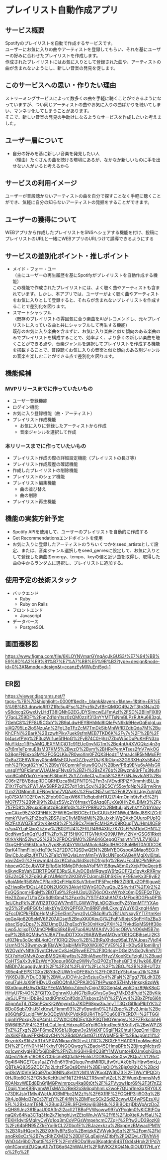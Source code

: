 # プレイリスト自動作成アプリ

## サービス概要
Spotifyのプレイリストを自動で作成するサービスです。<br>
ユーザーにお気に入りの曲やアーティストを登録してもらい、それを基にユーザーの好みに合わせたプレイリストを作成します。<br>
作成されたプレイリストにはお気に入りとして登録された曲や、アーティストの曲が含まれないようにし、新しい音楽の発見を促します。

## このサービスへの思い・作りたい理由
ストリーミングサービスによって数多くの曲を手軽に聴くことができるようになっていますが、つい同じアーティストの曲やお気に入りの曲ばかりを聴いてしまい、マンネリ化してしまうことがあります。<br>
そこで、新しい音楽の発見の手助けになるようなサービスを作成したいと考えました。

## ユーザー層について
- 自分の好みを基に新しい音楽を発見したい人<br>
（理由）たくさんの曲を聴ける環境にあるが、なかなか新しいものに手を出せない人がいると考えるから

## サービスの利用イメージ
ユーザーが普段聴かないアーティストの曲を自分で探すことなく手軽に聴くことができ、気軽に自分の知らないアーティストの発掘をすることができます。

## ユーザーの獲得について
WEBアプリから作成したプレイリストをSNSへシェアする機能を付け、投稿にプレイリストのURLと一緒にWEBアプリのURLつけて誘導できるようにする

## サービスの差別化ポイント・推しポイント
- メイド・フォー・ユー<br>
  （主にユーザーの再生履歴を基にSpotifyがプレイリストを自動作成する機能）<br>
  この機能で作成されたプレイリストには、よく聴く曲やアーティストも含まれています。しかし、本アプリでは、ユーザーがよく聴く曲やアーティストをお気に入りとして登録すると、それらが含まれないプレイリストを作成することで差別化を図ります。
- スマートシャッフル<br>
  （既存のプレイリストの雰囲気に合う楽曲をAIがレコメンドし、元々プレイリストに入っている曲と共にシャッフルして再生する機能）<br>
  既存のお気に入り楽曲を含まずに、お気に入り楽曲と似た傾向のある楽曲のみでプレイリストを構成することで、効率よく、より多くの新しい楽曲を聴くことができる点や、音楽ジャンルを選択してプレイリストを作成する機能を搭載することで、普段聴くお気に入りの音楽と似た傾向のある別ジャンルの音楽を楽しむことができる点で差別化を図ります。

## 機能候補
### MVPリリースまでに作っていたいもの
- ユーザー登録機能
- ログイン機能
- お気に入り登録機能（曲・アーティスト）
- プレイリスト作成機能
  - お気に入りに登録したアーティストから作成
  - 音楽ジャンルを選択して作成

### 本リリースまでに作っていたいもの
- プレイリスト作成の際の詳細設定機能（プレイリストの長さ等）
- プレイリスト作成履歴の確認機能
- 作成したプレイリストの削除機能
- プレイリストのシェア機能
- プレイリスト編集機能
  - 曲の並び替え
  - 曲の削除
- プレイリスト再生機能

## 機能の実装方針予定
- Spotify APIを使用して、ユーザーのプレイリストを自動的に作成する
- Get Recommendationsエンドポイントを使用
- お気に入りに登録したアーティストのうちいくつかをseed_artistsとして設定、または、音楽ジャンル選択しをseed_genresに設定して、お気に入りとして登録した楽曲のenergy、tempo、keyの値と近い曲を取得し、取得した曲の中からランダムに選択し、プレイリストに追加する。

## 使用予定の技術スタック
- バックエンド
  - Ruby
  - Ruby on Rails
- フロントエンド
  - Javascript
- データベース
  - PostgreSQL

## 画面遷移図
https://www.figma.com/file/6KLOYNVmarGYnqAgJkGUS3/%E7%94%BB%E9%9D%A2%E9%81%B7%E7%A7%BB%E5%9B%B3?type=design&node-id=0%3A1&mode=design&t=ccanzEyMWuEnt5yd-1

## ER図
https://viewer.diagrams.net/?tags=%7B%7D&highlight=0000ff&edit=_blank&layers=1&nav=1&title=ER%E5%9B%B3.drawio#R7Z1Rc5u4Fsc%2Fyz5kZvfBHQMGO49J2rT3tp3NJu20vS8dxcg2GwxUyLHdT38lQNhG2EGJDYSjmcwEJFmAzl%2FSD%2BlInFlX89V7gqLZ59DF%2FpnZd1dn1tsz0zQM0zzjf313nYYMTTsNmBLPzRJtAu683zgL7GehC8%2FF8U5CGoY%2B9aLdwHEYBHhMd8IQIeFyN9kk9HevGqEplgLuxsiXQ795Lp2loSNzuAn%2FgL3pTFzZcM7TmDkSibMniWfIDZdbQda7M%2BuKhCFNj%2BarK%2BzzwhPlkv7uek9sfmMEB7TKD6K%2Fv7v%2F%2B%2Fbj4usvfPVg%2F3uzWI1ue5l1HpG%2FyB74C0Hjhzi7ZboW5cDuPuKHFN3zoMuYIkIzc1l9FsAMQJEXYMICjOTc91EUe0nyNGTm%2Be4ntA4XVGQkzi4n3gq7t6m1eFpmuE8sM37KM5%2BwzO%2Bym%2BHRyPemATses2fnV7wkOGb38gnFNEsxo3M%2FO5QLKiu7R0woXm0FZQX3HodzTMmaJcliR5kNMxEPrOx8uZGE6WRhsy05mMMsEGUynOZZbyzFDjJjKRjOkgx32GS3XHqXs5B4v7mh%2FKxgt82YnC%2B9uY8CpmnkFoIuw6QOJ%2BbwfP8q9ENu6yAMsGRunsglYfQFkSmmWUAUegFNysG%2BZH%2BsZK76b%2Bwzm93rFTs3Nufsjycn9CoMYkqYrHgemFl3ibmFL2kYZZn6eCLyJ1m58%2BP7kNJwvlcAB%2BvC06rIZFBVBdapRDCQRHDzca8M2PNTD%2Fm3rJVEwdRPjZY0mmhjtBLLlpZ1Xr7Fgi%2FW1JAV58RP2r2Z57qY1drL5cyj%2BC5CY55oyfqNp%2BrrwRrwtLm27GMpmifLbFNoyrkhn7VQAaKs%2FiwCN5Zsnt%2Fn82VgSzJgyZuVgWig07SXMTO2F0w%2Fpb90CjqxW6KT1d5qbdhH1U2l7I4rnOnjh9tvFx9%2FjMO7f77%2B9h9i9%2BJjz5SVc2Y6fmaxYEdAzq8FJxXe0HNZXLBIMr3%2Fk7fi7FD8%2ByuxS59btzdBc89fp0k%2FYP8RU2%2BMtuLjpNvhsYYZrbYj0ovymCAkc95Z5XGPiHiI%2FWf6QnRBOCEcTDdGUUkSH1NWuL1MlnJ8SKIZCrIfmmkYUw%2FtZbq%2BSPJIpC1ivMBNdMij%2BuJxkhjWgQXxhOUurpPUp1QRCfFsXWQZEnf3tvK8ekt8%2F%2BCx7HierFcMH3Av09ROuqTWJHmUlOE9g7sp4YLqFQxp2kZqw%2B0DYU4%2FRLR4964XRz7K7OsFPsM1dvCHN%2BcdNwrSshGqYUdT%2Fp%2F15HjKiC1TGVNtKrQ09jU1Wv12NVrGSG61RkdttKrkVkNn52jwrQS%2B%2FROCr9M0%2BA6ri6CepgO7nsjvtNTrVLZV16l3JGkgQHPc9i6kDcqAx7lyp8FaV45YWi0aMAolc64Bo3HAOG8aMMT0A0DCOK9srK4ThmFIIoijkHqT9c%2F2D7C1QSDwQEN%2BMYEOGspqAQMao5EGi7rBwjCbJouRzJfXTU%2Fa1cYWQvIaLnrnMmFyW8cUNFsoCAQeXMgjXvl0itaLxovi24vGi%2Frxwm4aL4xzKCxhaJbIdSqzhDfnjq1g%2BwUFccDjCPkNBPoghbpcwGCEcJbWGFEjRpSIq16MgDPdobAYoPMYIS8qwAEm0zXcjkF9qQgcjrBk6kwdRbVaNEZIRTPQGFE3RuSLKJvDCBsMRgwqW6fzGCF72z1gyAxRXRrwGEJ2sQE%2Fp6GuFzAUMdrfn2iKOBVFDJqmiJEDhSKEvjVF9EayKx3F8yiE2y8oiAMeR5iSWoCPRairBQxFlHjpXiSuV3rbm11F5PvcHNr3ZlBi1LxZOP6IguwEpZHwpRvfDCsL48DON2U6ON3AkjyHDWjrG1O7vuQbJZS4vrht7%2FXr2%2FxGQSngmHEgM%2BOTu9%2FoHU3qU2IZj6qOOxxWYpXc6mjD5EFQzTQvHeZSZpqyTU1qZZqSd9iGm4%2Faxr0s7YSTF4XshAN7XxMFbcBDGFks0F151eUChzPk%2FWI1Z9TOGWV7m9TLGWW7fgLhDO2lkxdFyZ5YenMTFYXAow25%2FwBPG0fx1ekkbYw0XNQPF6X7m9RKFyMLCkwIgWuY6I3kngH4AmQFccDjCPkFBDpHqMsFDEeI3mt7wyz0yLCB4p9Iu%2B1UcNsxy5YTl7rtmKeigoGe4jq6205eMV6P207JlDsgt52BnuXKi0KeuGj%2FqFN9bjsKSgFHj1bZBu3abac1SgQDps7%2BZUmgEUZhgEsdYRr30nHkxQPXH%2FfvkdSxMS9Hf38oLwp5JcIixgT07JmCPMBxS8k4Bvil7up6AUMXA4Vv3GncOBVuNO6sM5B7meuP%2B5XQMdwYVJ8A7TpuDOTXXv29ABWBwAMOvbfOEfQCBjhseUj2K3uf0ZNru3oQchBL4qtOrY1ORQi29uo%2B%2BtRaXhdez9SaLTtVAJpas7Vjd14UsmN3%2Bwmxvqk1BaWAI0ajbHMVPbXWGiXCYVE9%2BHX0wS91pml8rs1W2OypYyNfth75yotCHvmCvSJeQRvwEEZ%2F3OrlcgHDGeI2NGc0yRmNT7I5Ct7pHeOMvAZoznBMSQV4jjwfbs%2BhIA5woFHyzVXooKEuFzigIU%2BuadCoHTSaXx3vKEzWdY00qpur86Qhz9WNyTqi2P0ZoThehsQF3ItU1wk86JBfVMBDh7JcuggdyJnd%2F%2F24%2FL6Y%2FLc%2F%2BOJ%2B%2BHUT2z395e4nEEPSTGXq2I8Ydo2IUWr1rgDFE8bZr%2FhO80TpY5fsAsuu2tk%2B4YjK6DJBlJYDuC38ji%2BWLvJDOVrJc2n5zjusCx4%2FaN%2Fgg77BLdh3Z6gnuI7uHJxXi9fjHDyU3xsBOQfnlUCPPA3lOS7tHPwspXSZHMvHnkqk8zqWk9Xn0quuHzAwOdQzYEefAVMnkcZdeofyCyig7XOGeg4sLwp5Dgz89jkK8oCHHyU7Rr4O%2FGiTXuDghrwKUuNG7bjRuGfvsGy3vq7MkD3dPujd%2BvKikJeSJUPYsHlDb9e3nzdKPmkCnjf0dn37isboyz3NjY%2FWvv4%2BxZPfp6i6h45pnAoTjL7CSmPQuKjQWmyqxOuZKDP68pw3oJmyTT3QxGiI1kbPlb1YK%2BDo0Sqb7XhiJ51xKowLFkmm93%2Fy9pwdin9%2FJZbpc%2Fv2Jmju%2Bes06QfsP2LqjdFWfJx0QDzWMKPVdkR6UR4ThGTOu6087hERD7H%2FTGGILginhYPpxqx7kpP4mLLC7WXClONDEs1QkP3QTMOYemgvU%2FZFkkcibhHjBW6iRB7VF4%2BTxLCuLIgnLHdxnaRGpYpI6GfrInxRxe5t5Xn1lvj%2BwWPZ8TxZ%2Fxg%2B4F6mqZ10Sb1J8igpw3v2MjklXFC9giFN20htuH0gzOmHiBbv3vXiiKFjGuwFPkM3dvCHN%2BddOArSstG7LtXWbMF5iRF%2BaJp6nz1I%2BgzqbXxS1ihZV3TdNPXWNkqaq15DLysLU1IC%2BGlZFYHAI109TnoMwcBhDEN%2FCrYN0NH41KxhyF0NGOQwqg%2Badx45DHmsBPb%2BjirqgMcbst9gx1cwnkIvgHBDfx6jDbjR%2FNZLhiG3HHB4Q38fY1MWsmtoHIXUm6xhj3IoaAQedZRoBjx16O9X7C0bsVpBQ0atkFHn5kt7DD8AwxSmXsy2KQuZLV12RcC9g4I64NGE7Cus1aJZYh9n6Y9htQIuqu7mdMIRDLjfw9rUAk0bRslHjrw5mkLuQBTkAQ835GZDD17oj2LthzF5sOs9DrhH%2BEHsOIO%2Bjs0xKhLC%2BckIwdSsWI0VlV5Oqi97bc06NlNu8yGtYzM1LW7KooQW3bZ3%2FTWuY1PQCjh0HJRto6O%2FCN8eKcKhUnFNjTZHHAZTR5vmFytZcL%2FWuqkEmmsMy5R0ANxvWEEd8EhGfjMGPwimrpcu4ka86t0t%2F%2FVvowHpr69%2F3f7nZ2T0qjiLYneKBRiynnsWTsMA%2Be82oSk6pqhhmLs2woF7QUhi1ne3qXBY0LXn73DKJslvTMIv4WcUrJOBMPbc2M2zYs%2F6XfRF%2FOQHP3lji9O3q%2B3It4Jp8Mqj37eOt37FzjY%2F4ifiN%2BMFecSCk2SdiZ2cwwUZ4wPSEzuXUkFL%2BxLamT8NL%2Buq3Z3RL9FQHkiwj6j3iHdu%2BIBObzjDbWpArzDoZxQH89Jnz361EaaU0XA3n2I2aclI2TBBoPVWsoww997uYPcqlm0fvKlC8tFOanaQXv64Na3CTq3Hq2k71ehghUvrZEtqWnJvW%2Ff6%2FJpXteKJvf5aU%2FEKH1dyit9MqlrvCvlYo1oq3mCoVPGsWmpehcmC7ZqH%2Fftw2UD39ozK8%2Fz64bRN95ZZkEYxi6rCL2Z0bp1E%2BJazexkzu%2BxppVzBMwaclPM1V%2B3RslHQcv%2BZjXhRy8PzSlo%2BmtzkKZVWyk3gSq%2F%2Fpm%2FkIanqRk8xCz%2B7wcRjhZXM32%2BDjFGLgEejirAiZjtbI%2FQiZQyLr7BVhW4WhD44r6b0l7battE%2FfF%2FnhfRODa18vq3Kqatdm94STGd4sHrxk2I1Pd7rglm1CorxtdZUQauA1I7xTG6q642hWAUH%2FRdVKXZKQj4Nu0lOUDT7HLqYp%2Fg%2F
